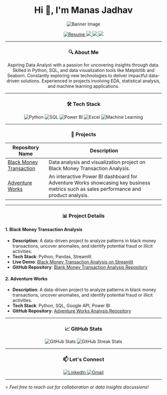 <h1 align="center">Hi 👋, I'm Manas Jadhav</h1>
<!-- Banner Image -->
<p align="center">
  <img src="https://camo.githubusercontent.com/5a51e293c9f568a66c3ccf3f4eb397c77706120b077be0cabca9f0bd271374dd/68747470733a2f2f6d656469612e6c6963646e2e636f6d2f646d732f696d6167652f4334443132415145536a37322d733567454b672f61727469636c652d636f7665725f696d6167652d736872696e6b5f3630305f323030302f302f313632363735333836373131303f653d3231343734383336343726763d6265746126743d4b6637594175775a74794347594c4e63682d4d676335654f432d376837754c5f646e424149677341465251" alt="Banner Image">
</p>

<p align="center">
  <a href="https://drive.google.com/file/d/1Qxb1qCg6ekFjwFN0IBbAgFBQrFp-bf81/view?usp=sharing" target="_blank">
    <img src="https://img.shields.io/badge/Resume-4285F4?style=for-the-badge&logo=google-drive&logoColor=white" alt="Resume"/>
  </a>
  <a href="https://www.linkedin.com/in/manasjadhav08/">
    <img src="https://img.shields.io/badge/LinkedIn-0077B5?style=for-the-badge&logo=linkedin&logoColor=white"/>
  </a>
  <a href="mailto:manasjadhav7083@gmail.com">
    <img src="https://img.shields.io/badge/Email-D14836?style=for-the-badge&logo=gmail&logoColor=white"/>
  </a>
  <a href="https://github.com/ManasJadhav333">
    <img src="https://img.shields.io/badge/GitHub-333?style=for-the-badge&logo=github&logoColor=white"/>
  </a>
</p>

---

<h3 align="center">🔍 About Me</h3>
<p align="center">
  Aspiring Data Analyst with a passion for uncovering insights through data. Skilled in Python, SQL, and data visualization tools like Matplotlib and Seaborn. Constantly exploring new technologies to deliver impactful data-driven solutions. Experienced in projects involving EDA, statistical analysis, and machine learning applications.
</p>

---

<h3 align="center">🛠️ Tech Stack</h3>

<p align="center">
  <img src="https://img.shields.io/badge/Python-3776AB?style=for-the-badge&logo=python&logoColor=white" alt="Python"/>
  <img src="https://img.shields.io/badge/SQL-316192?style=for-the-badge&logo=postgresql&logoColor=white" alt="SQL"/>
  <img src="https://img.shields.io/badge/Power_BI-F2C811?style=for-the-badge&logo=power-bi&logoColor=black" alt="Power BI"/>
  <img src="https://img.shields.io/badge/Excel-217346?style=for-the-badge&logo=microsoft-excel&logoColor=white" alt="Excel"/>
  <img src="https://img.shields.io/badge/Machine%20Learning-FFC300?style=for-the-badge&logo=tensorflow&logoColor=black" alt="Machine Learning"/>
</p>

---

<h3 align="center">📂 Projects</h3>

<table align="center">
  <thead>
    <tr>
      <th>Repository Name</th>
      <th>Description</th>
    </tr>
  </thead>
  <tbody>
    <tr>
      <td><a href=https://quantum-leap-coders-043-hihtycagx4mn9ahptxtjtp.streamlit.app/>Black Money Transaction</a></td>
      <td>Data analysis and visualization project on Black Money Transaction Analysis.</td>
    </tr>
    <tr>
      <td><a href=https://github.com/manasjadhav0086/Adventure-Works>Adventure Works</a></td>
      <td>An interactive Power BI dashboard for Adventure Works showcasing key business metrics such as sales performance and product analysis.</td>
    </tr>
  </tbody>
</table>

---

<h3 align="center">📊 Project Details</h3>

#### 1. Black Money Transaction Analysis
- **Description**: A data-driven project to analyze patterns in black money transactions, uncover anomalies, and identify potential fraud or illicit activities.
- **Tech Stack**: Python, Pandas, Streamlit
- **Live Demo**: [Black Money Transaction Analysis on Streamlit](https://quantum-leap-coders-043-hihtycagx4mn9ahptxtjtp.streamlit.app/)
- **GitHub Repository**: [Blank Money Transaction Analysis Repository](https://github.com/Forsaken0702/Quantum-leap-coders-043)

#### 2. Adventure Works
- **Description**: A data-driven project to analyze patterns in black money transactions, uncover anomalies, and identify potential fraud or illicit activities.
- **Tech Stack**: Python, SQL, Google API, Power BI
- **GitHub Repository**: [Adventure Works Analysis Repository](https://github.com/manasjadhav0086/Adventure-Works)

---

<h3 align="center">📈 GitHub Stats</h3>

<p align="center">
  <img src="https://github-readme-stats.vercel.app/api?username=manasjadhav0086&show_icons=true&theme=radical" alt="GitHub Stats"/>
  <img src="https://github-readme-streak-stats.herokuapp.com/?user=manasjadhav0086&theme=radical" alt="GitHub Streak Stats"/>
</p>

---

<h3 align="center">📫 Let's Connect</h3>
<p align="center">
  <a href="https://www.linkedin.com/in/manasjadhav08/">
    <img src="https://img.icons8.com/color/48/000000/linkedin.png" alt="LinkedIn"/>
  </a>
  <a href="mailto:manasjadhav7083@gmail.com">
    <img src="https://img.icons8.com/color/48/000000/gmail.png" alt="Gmail"/>
  </a>
</p>

---

⭐️ *Feel free to reach out for collaboration or data insights discussions!*
